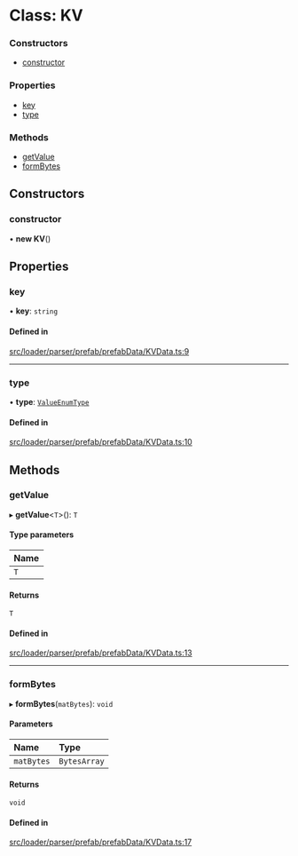 # Class: KV

### Constructors

- [constructor](KV.md#constructor)

### Properties

- [key](KV.md#key)
- [type](KV.md#type)

### Methods

- [getValue](KV.md#getvalue)
- [formBytes](KV.md#formbytes)

## Constructors

### constructor

• **new KV**()

## Properties

### key

• **key**: `string`

#### Defined in

[src/loader/parser/prefab/prefabData/KVData.ts:9](https://github.com/Orillusion/orillusion/blob/main/src/loader/parser/prefab/prefabData/KVData.ts#L9)

___

### type

• **type**: [`ValueEnumType`](../enums/ValueEnumType.md)

#### Defined in

[src/loader/parser/prefab/prefabData/KVData.ts:10](https://github.com/Orillusion/orillusion/blob/main/src/loader/parser/prefab/prefabData/KVData.ts#L10)

## Methods

### getValue

▸ **getValue**<`T`\>(): `T`

#### Type parameters

| Name |
| :------ |
| `T` |

#### Returns

`T`

#### Defined in

[src/loader/parser/prefab/prefabData/KVData.ts:13](https://github.com/Orillusion/orillusion/blob/main/src/loader/parser/prefab/prefabData/KVData.ts#L13)

___

### formBytes

▸ **formBytes**(`matBytes`): `void`

#### Parameters

| Name | Type |
| :------ | :------ |
| `matBytes` | `BytesArray` |

#### Returns

`void`

#### Defined in

[src/loader/parser/prefab/prefabData/KVData.ts:17](https://github.com/Orillusion/orillusion/blob/main/src/loader/parser/prefab/prefabData/KVData.ts#L17)
